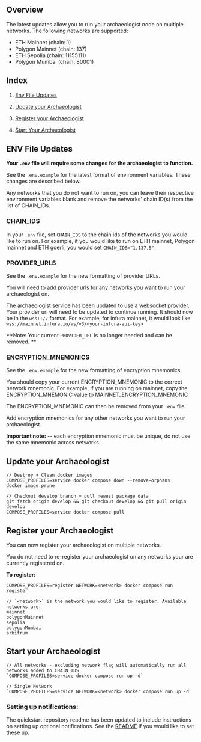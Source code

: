 ## Overview
The latest updates allow you to run your archaeologist node on multiple networks. The following networks are supported:
- ETH Mainnet  (chain: 1)
- Polygon Mainnet (chain: 137)
- ETH Sepolia (chain: 11155111)
- Polygon Mumbai (chain: 80001)

## Index
1. [Env File Updates](#env-file-updates)

2. [Update your Archaeologist](#update-your-archaeologist)

3. [Register your Archaeologist](#register-your-archaeologist)

4. [Start Your Archaeologist](#start-your-archaeologist)

## ENV File Updates
**Your `.env` file will require some changes for the archaeologist to function.**

See the `.env.example` for the latest format of environment variables. These changes are described below.

Any networks that you do not want to run on, you can leave their respective environment variables blank and remove the networks' chain ID(s) from the list of CHAIN_IDs.

### CHAIN_IDS
In your `.env` file, set `CHAIN_IDS` to the chain ids of the networks you would like to run on.
For example, if you would like to run on ETH mainnet, Polygon mainnet and ETH goerli, you would set `CHAIN_IDS="1,137,5"`.

### PROVIDER_URLS
See the `.env.example` for the new formatting of provider URLs.

You will need to add provider urls for any networks you want to run your archaeologist on.

The archaeologist service has been updated to use a websocket provider.
Your provider url will need to be updated to continue running. It should now be in the `wss:://` format.
For example, for infura mainnet, it would look like: `wss://mainnet.infura.io/ws/v3/<your-infura-api-key>`

**Note: Your current `PROVIDER_URL` is no longer needed and can be removed. **

### ENCRYPTION_MNEMONICS
See the `.env.example` for the new formatting of encryption mnemonics.

You should copy your current ENCRYPTION_MNEMONIC to the correct network mnemonic.
For example, if you are running on mainnet, copy the ENCRYPTION_MNEMONIC value to MAINNET_ENCRYPTION_MNEMONIC

The ENCRYPTION_MNEMONIC can then be removed from your `.env` file.

Add encryption mnemonics for any other networks you want to run your archaeologist. 

**Important note:** -- each encryption mnemonic must be unique, do not use the same mnemonic across networks.

## Update your Archaeologist
```
// Destroy + Clean docker images
COMPOSE_PROFILES=service docker compose down --remove-orphans
docker image prune

// Checkout develop branch + pull newest package data
git fetch origin develop && git checkout develop && git pull origin develop
COMPOSE_PROFILES=service docker compose pull
```


## Register your Archaeologist
You can now register your archaeologist on multiple networks. 

You do not need to re-register your archaeologist on any networks your are currently registered on.


**To register:**
```
COMPOSE_PROFILES=register NETWORK=<network> docker compose run register

// `<network>` is the network you would like to register. Available networks are:
mainnet
polygonMainnet
sepolia
polygonMumbai
arbitrum
```

## Start your Archaeologist
```
// All networks - excluding network flag will automatically run all networks added to CHAIN_IDS
`COMPOSE_PROFILES=service docker compose run up -d`

// Single Network
`COMPOSE_PROFILES=service NETWORK=<network> docker compose run up -d`
```

### Setting up notifications:
The quickstart repository readme has been updated to include instructions on setting up optional notifications.
See the [README](./README.md#notifications) if you would like to set these up.
